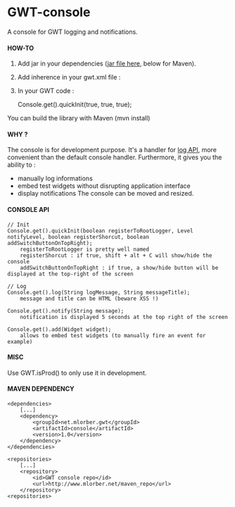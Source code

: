 GWT-console
===========

A console for GWT logging and notifications.

#### HOW-TO

1) Add jar in your dependencies ([jar file here](http://www.mlorber.net/maven_repo/net/mlorber/gwt/console/1.0/console-1.0.jar), below for Maven).

2) Add inherence in your gwt.xml file :

	<inherits name='net.mlorber.gwt.console.Console' />

3) In your GWT code :

	Console.get().quickInit(true, true, true);

You can build the library with Maven (mvn install)

#### WHY ?

The console is for development purpose.
It's a handler for [log API](https://developers.google.com/web-toolkit/doc/latest/DevGuideLogging), more convenient than the default console handler.
Furthermore, it gives you the ability to :
* manually log informations
* embed test widgets without disrupting application interface
* display notifications
The console can be moved and resized.

#### CONSOLE API

	// Init
	Console.get().quickInit(boolean registerToRootLogger, Level notifyLevel, boolean registerShorcut, boolean addSwitchButtonOnTopRight);
		registerToRootLogger is pretty well named
		registerShorcut : if true, shift + alt + C will show/hide the console
		addSwitchButtonOnTopRight : if true, a show/hide button will be displayed at the top-right of the screen

	// Log
	Console.get().log(String logMessage, String messageTitle);
		message and title can be HTML (beware XSS !)

	Console.get().notify(String message);
		notification is displayed 5 seconds at the top right of the screen

	Console.get().add(Widget widget);
		allows to embed test widgets (to manually fire an event for example)

#### MISC

Use GWT.isProd() to only use it in development.

#### MAVEN DEPENDENCY

	<dependencies>
		[...]
		<dependency>
			<groupId>net.mlorber.gwt</groupId>
			<artifactId>console</artifactId>
			<version>1.0</version>
		</dependency>
	</dependencies>

	<repositories>
		[...]
		<repository>
			<id>GWT console repo</id>
			<url>http://www.mlorber.net/maven_repo</url>
		</repository>
	<repositories>

